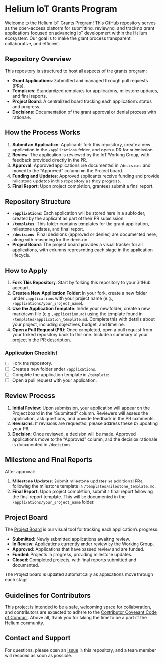 # **Helium IoT Grants Program**

Welcome to the Helium IoT Grants Program! This GitHub repository serves as the open-access platform for submitting, reviewing, and tracking grant applications focused on advancing IoT development within the Helium ecosystem. Our goal is to make the grant process transparent, collaborative, and efficient.

## **Repository Overview**

This repository is structured to host all aspects of the grants program:
- **Grant Applications**: Submitted and managed through pull requests (PRs).
- **Templates**: Standardized templates for applications, milestone updates, and final reports.
- **Project Board**: A centralized board tracking each application’s status and progress.
- **Decisions**: Documentation of the grant approval or denial process with rationale.

## **How the Process Works**

1. **Submit an Application**: Applicants fork this repository, create a new application in the `/applications` folder, and open a PR for submission.
2. **Review**: The application is reviewed by the IoT Working Group, with feedback provided directly in the PR.
3. **Approval**: Approved applications are documented in `/decisions` and moved to the “Approved” column on the Project board.
4. **Funding and Updates**: Approved applicants receive funding and provide milestone updates in this repository as they progress.
5. **Final Report**: Upon project completion, grantees submit a final report.

## **Repository Structure**

- **`/applications`**: Each application will be stored here in a subfolder, created by the applicant as part of their PR submission.
- **`/templates`**: This folder contains templates for the grant application, milestone updates, and final report.
- **`/decisions`**: Final decisions (approved or denied) are documented here, along with reasoning for the decision.
- **Project Board**: The project board provides a visual tracker for all applications, with columns representing each stage in the application lifecycle.

## **How to Apply**

1. **Fork This Repository**: Start by forking this repository to your GitHub account.
2. **Create a New Application Folder**: In your fork, create a new folder under `/applications` with your project name (e.g., `/applications/your_project_name`).
3. **Use the Application Template**: Inside your new folder, create a new markdown file (e.g., `application.md`) using the template found in `/templates/application_template.md`. Complete this with details about your project, including objectives, budget, and timeline.
4. **Open a Pull Request (PR)**: Once completed, open a pull request from your forked repository back to this one. Include a summary of your project in the PR description.

### **Application Checklist**
- [ ] Fork the repository.
- [ ] Create a new folder under `/applications`.
- [ ] Complete the application template in `/templates`.
- [ ] Open a pull request with your application.

## **Review Process**

1. **Initial Review**: Upon submission, your application will appear on the Project board in the “Submitted” column. Reviewers will assess the application, ask questions, and provide feedback in the PR comments.
2. **Revisions**: If revisions are requested, please address these by updating your PR.
3. **Decision**: Once reviewed, a decision will be made. Approved applications move to the “Approved” column, and the decision rationale is documented in `/decisions`.

## **Milestone and Final Reports**

After approval:
1. **Milestone Updates**: Submit milestone updates as additional PRs, following the milestone template in `/templates/milestone_template.md`.
2. **Final Report**: Upon project completion, submit a final report following the final report template. This will be documented in the `/applications/your_project_name` folder.

## **Project Board**

The [Project Board](https://github.com/users/illperipherals/projects/1) is our visual tool for tracking each application’s progress:
- **Submitted**: Newly submitted applications awaiting review.
- **In Review**: Applications currently under review by the Working Group.
- **Approved**: Applications that have passed review and are funded.
- **Funded**: Projects in progress, providing milestone updates.
- **Closed**: Completed projects, with final reports submitted and documented.

The Project board is updated automatically as applications move through each stage.

## **Guidelines for Contributors**

This project is intended to be a safe, welcoming space for collaboration, and contributors are expected to adhere to the
[Contributor Covenant Code of Conduct](http://contributor-covenant.org/).
Above all, thank you for taking the time to be a part of the Helium community.

## **Contact and Support**

For questions, please open an [Issue](link_to_issue_template) in this repository, and a team member will respond as soon as possible.
